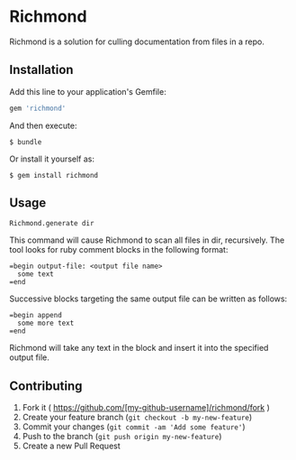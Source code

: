 # Richmond

Richmond is a solution for culling documentation from files in a repo.

## Installation

Add this line to your application's Gemfile:

```ruby
gem 'richmond'
```

And then execute:

    $ bundle

Or install it yourself as:

    $ gem install richmond

## Usage

    Richmond.generate dir

This command will cause Richmond to scan all files in dir, recursively.
The tool looks for ruby comment blocks in the following format:

    =begin output-file: <output file name>
      some text
    =end

Successive blocks targeting the same output file can be written as follows:

    =begin append
      some more text
    =end

Richmond will take any text in the block and insert it into the specified output file.

## Contributing

1. Fork it ( https://github.com/[my-github-username]/richmond/fork )
2. Create your feature branch (`git checkout -b my-new-feature`)
3. Commit your changes (`git commit -am 'Add some feature'`)
4. Push to the branch (`git push origin my-new-feature`)
5. Create a new Pull Request

